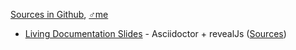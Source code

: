 [Sources in Github](https://github.com/baldir-fr/baldir-fr.github.io), [♂️me](https://github.com/marc-bouvier)

- [Living Documentation Slides](https://baldir-fr.github.io/slides-living-documentation/) - Asciidoctor + revealJs ([Sources](https://github.com/baldir-fr/slides-living-documentation))
